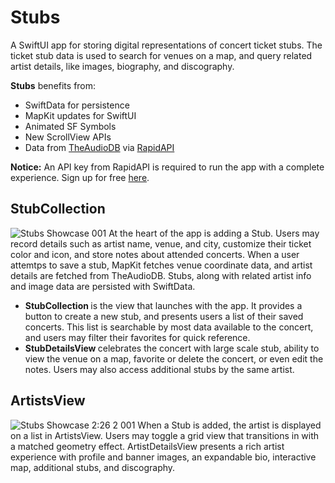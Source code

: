 # Stubs
A SwiftUI app for storing digital representations of concert ticket stubs. The ticket stub data is used to search for venues on a map, and query related artist details, like images, biography, and discography. 

<b>Stubs</b> benefits from:
* SwiftData for persistence
* MapKit updates for SwiftUI
* Animated SF Symbols
* New ScrollView APIs
* Data from [TheAudioDB](https://www.theaudiodb.com) via [RapidAPI](https://rapidapi.com/hub)

<b>Notice:</b> An API key from RapidAPI is required to run the app with a complete experience. Sign up for free [here](https://rapidapi.com/auth/sign-up).

## StubCollection
![Stubs Showcase 001](https://github.com/bodhichristian/Stubs/assets/110639779/dd11dc51-bd03-45ad-9a9f-1751bcc83da3)
At the heart of the app is adding a Stub. Users may record details such as artist name, venue, and city, customize their ticket color and icon, and store notes about attended concerts. When a user attemtps to save a stub, MapKit fetches venue coordinate data, and artist details are fetched from TheAudioDB. Stubs, along with related artist info and image data are persisted with SwiftData. 
* <b>StubCollection </b> is the view that launches with the app. It provides a button to create a new stub, and presents users a list of their saved concerts. This list is searchable by most data available to the concert, and users may filter their favorites for quick reference.
* <b>StubDetailsView </b> celebrates the concert with large scale stub, ability to view the venue on a map, favorite or delete the concert, or even edit the notes. Users may also access additional stubs by the same artist.

   
## ArtistsView
![Stubs Showcase 2:26 2 001](https://github.com/bodhichristian/Stubs/assets/110639779/f5954405-29e5-4bb1-b31b-36702df47630)
When a Stub is added, the artist is displayed on a list in ArtistsView. Users may toggle a grid view that transitions in with a matched geometry effect. ArtistDetailsView presents a rich artist experience with profile and banner images, an expandable bio, interactive map, additional stubs, and discography. 
